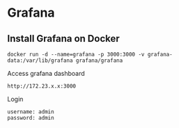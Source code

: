 # Grafana

## Install Grafana on Docker
```
docker run -d --name=grafana -p 3000:3000 -v grafana-data:/var/lib/grafana grafana/grafana
```

Access grafana dashboard
```
http://172.23.x.x:3000
```

Login 
```
username: admin
password: admin
```
